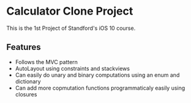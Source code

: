 # Calculator Clone Project

This is the 1st Project of Standford's iOS 10 course.

## Features
* Follows the MVC pattern
* AutoLayout using constraints and stackviews
* Can easily do unary and binary computations using an enum and dictionary
* Can add more copmutation functions programmaticaly easily using closures

